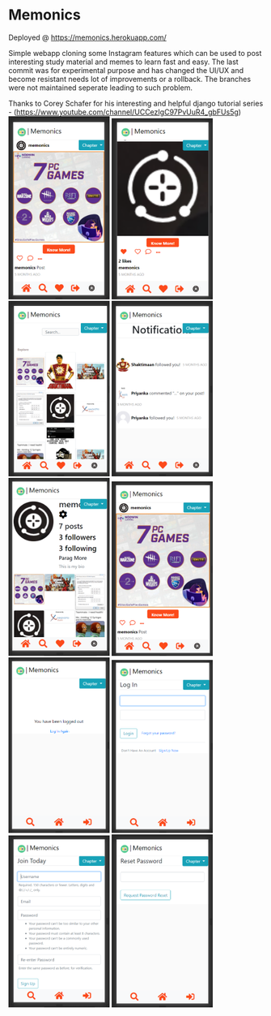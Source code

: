 # Memonics
Deployed @ https://memonics.herokuapp.com/

Simple webapp cloning some Instagram features which can be used to post interesting study material and memes to learn fast and easy. 
The last commit was for experimental purpose and has changed the UI/UX and become resistant needs lot of improvements or a rollback. The branches were not maintained seperate leading to such problem.


Thanks to Corey Schafer for his interesting and helpful django tutorial series - (https://www.youtube.com/channel/UCCezIgC97PvUuR4_gbFUs5g)                                                                                         <img src="/screenshots/1 (1).png" alt="drawing" width="200"/>
<img src="/screenshots/1 (2).png" alt="drawing" width="200"/>
<img src="/screenshots/1 (3).png" alt="drawing" width="200"/>
<img src="/screenshots/1 (4).png" alt="drawing" width="200"/>
<img src="/screenshots/1 (5).png" alt="drawing" width="200"/>
<img src="/screenshots/1 (6).png" alt="drawing" width="200"/>
<img src="/screenshots/1 (7).png" alt="drawing" width="200"/>
<img src="/screenshots/1 (8).png" alt="drawing" width="200"/>
<img src="/screenshots/1 (9).png" alt="drawing" width="200"/>
<img src="/screenshots/1 (10).png" alt="drawing" width="200"/>
